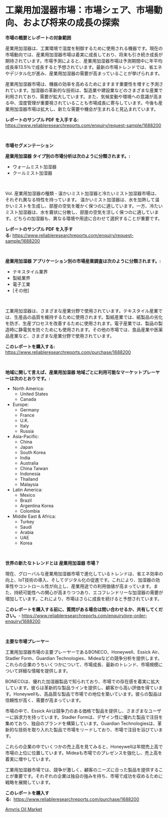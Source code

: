 <p><h1>工業用加湿器市場：市場シェア、市場動向、および将来の成長の探索</h1></p><p><strong>市場の概要とレポートの対象範囲</strong></p>
<p><p>産業用加湿器は、工業環境で湿度を制御するために使用される機器です。現在の市場動向では、産業用加湿器市場は着実に成長しており、将来も引き続き成長が期待されています。市場予測によると、産業用加湿器市場は予測期間中に年平均成長率13.5％で成長すると予想されています。最新の市場トレンドでは、省エネやデジタル化が進み、産業用加湿器の需要が高まっていることが挙げられます。</p><p>産業用加湿器市場は、機器の効率を高めるためにますます重要性を増すと予測されています。加湿器の革新的な技術は、製造業や建設業などのさまざまな産業で利用されており、需要が拡大しています。また、気候変動や環境への意識が高まる中、湿度管理が重要視されていることも市場成長に寄与しています。今後も産業用加湿器市場は拡大し、新たな需要や機会が生まれると見込まれています。</p></p>
<p><strong>レポートのサンプル PDF を入手する:</strong> <a href="https://www.reliableresearchreports.com/enquiry/request-sample/1688200">https://www.reliableresearchreports.com/enquiry/request-sample/1688200</a></p>
<p>&nbsp;</p>
<p><strong>市場セグメンテーション</strong></p>
<p><strong>産業用加湿器 タイプ別の市場分析は次のように分類されます。:</strong></p>
<p><ul><li>ウォームミスト加湿器</li><li>クールミスト加湿器</li></ul></p>
<p>&nbsp;</p>
<p><p>Vol. 産業用加湿器の種類 - 温かいミスト加湿器と冷たいミスト加湿器市場は、それぞれ異なる特性を持っています。 温かいミスト加湿器は、水を加熱して温かいミストを生成し、部屋の空気を暖かく保つのに適しています。一方、冷たいミスト加湿器は、水を霧状に分散し、部屋の空気を涼しく保つのに適しています。どちらの加湿器も、異なる環境や用途に合わせて選択することが重要です。</p></p>
<p><strong>レポートのサンプル PDF を入手する:</strong>&nbsp;<a href="https://www.reliableresearchreports.com/enquiry/request-sample/1688200">https://www.reliableresearchreports.com/enquiry/request-sample/1688200</a></p>
<p>&nbsp;</p>
<p><strong> 産業用加湿器 アプリケーション別の市場産業調査は次のように分類されます。:</strong></p>
<p><ul><li>テキスタイル業界</li><li>製紙業界</li><li>電子工業</li><li>[その他]</li></ul></p>
<p>&nbsp;</p>
<p><p>工業用加湿器は、さまざまな産業分野で使用されています。テキスタイル産業では、生産品の品質を維持するために使用されます。製紙産業では、紙製品の劣化を防ぎ、生産プロセスを改善するために使用されます。電子産業では、製品の製造時に静電気を防ぐためにも使用されます。その他の市場では、食品産業や医薬品産業など、さまざまな産業分野で使用されています。</p></p>
<p><strong>このレポートを購入する:</strong>&nbsp; <a href="https://www.reliableresearchreports.com/purchase/1688200">https://www.reliableresearchreports.com/purchase/1688200</a></p>
<p>&nbsp;</p>
<p><strong>地域に関して言えば、産業用加湿器 地域ごとに利用可能なマーケットプレーヤーは次のとおりです。:</strong></p>
<p><ul>
    <li>
        North America:
        <ul>
            <li>United States</li>
            <li>Canada</li>
        </ul>
    </li>
    <li>
        Europe:
        <ul>
            <li>Germany</li>
            <li>France</li>
            <li>U.K.</li>
            <li>Italy</li>
            <li>Russia</li>
        </ul>
    </li>
    <li>
        Asia-Pacific:
        <ul>
            <li>China</li>
            <li>Japan</li>
            <li>South Korea</li>
            <li>India</li>
            <li>Australia</li>
            <li>China Taiwan</li>
            <li>Indonesia</li>
            <li>Thailand</li>
            <li>Malaysia</li>
        </ul>
    </li>
    <li>
        Latin America:
        <ul>
            <li>Mexico</li>
            <li>Brazil</li>
            <li>Argentina Korea</li>
            <li>Colombia</li>
        </ul>
    </li>
    <li>
        Middle East & Africa:
        <ul>
            <li>Turkey</li>
            <li>Saudi</li>
            <li>Arabia</li>
            <li>UAE</li>
            <li>Korea</li>
        </ul>
    </li>
    </ul></p>
<p>&nbsp;</p>
<p><strong>世界の新たなトレンドとは 産業用加湿器 市場？</strong></p>
<p><p>現在、グローバルな産業用加湿器市場で進化しているトレンドは、省エネ効率の向上、IoT技術の導入、そしてデジタル化の促進です。これにより、加湿器の効率性やコントロール性が向上し、産業用途での利用価値が高まっています。また、持続可能性への関心が高まりつつあり、エコフレンドリーな加湿器の需要が増加しています。これにより、市場はさらに成長を続けると予想されています。</p></p>
<p><strong>このレポートを購入する前に、質問がある場合は問い合わせるか、共有してください。</strong>- <a href="https://www.reliableresearchreports.com/enquiry/pre-order-enquiry/1688200">https://www.reliableresearchreports.com/enquiry/pre-order-enquiry/1688200</a></p>
<p>&nbsp;</p>
<p><strong>主要な市場プレーヤー</strong></p>
<p><p>工業用加湿器市場の主要プレーヤーであるBONECO、Honeywell、Essick Air、Stadler Form、Guardian Technologies、Mideaなどの競争分析を提供します。これらの企業のうちいくつかについて、市場成長、最新のトレンド、市場規模について詳細な情報を提供します。</p><p>BONECOは、優れた加湿器製品で知られており、市場での存在感を着実に拡大しています。彼らは革新的な製品ラインを提供し、顧客から高い評価を得ています。Honeywellも、高品質な製品で市場での地位を築いています。彼らの製品は信頼性が高く、需要が高まっています。</p><p>市場の中で、Essick Airは競争力のある価格で製品を提供し、さまざまなユーザーに訴求力を持っています。Stadler Formは、デザイン性に優れた製品で注目を集めており、独自のブランドを構築しています。Guardian Technologiesは、革新的な技術を取り入れた製品で市場をリードしており、市場で注目を浴びています。</p><p>これらの企業の中でいくつかの売上高を見てみると、Honeywellは年間売上高で市場の上位に位置しています。Mideaも市場でのプレゼンスを強化し、売上高を着実に増やしています。</p><p>工業用加湿器市場では、競争が激しく、顧客のニーズに合った製品を提供することが重要です。それぞれの企業は独自の強みを持ち、市場で成功を収めるために戦略を展開しています。</p></p>
<p><strong>このレポートを購入する:</strong>&nbsp;&nbsp;<a href="https://www.reliableresearchreports.com/purchase/1688200">https://www.reliableresearchreports.com/purchase/1688200</a></p>
<p><p><a href="https://github.com/kathiaseamanalvaradovlprc2h/Market-Research-Report-List-1/blob/main/amyris-oil-market.md">Amyris Oil Market</a></p></p>